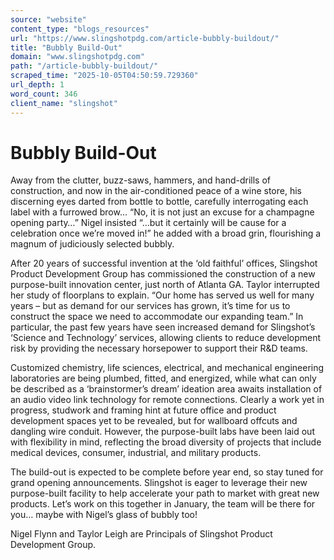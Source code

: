 ```yaml
---
source: "website"
content_type: "blogs_resources"
url: "https://www.slingshotpdg.com/article-bubbly-buildout/"
title: "Bubbly Build-Out"
domain: "www.slingshotpdg.com"
path: "/article-bubbly-buildout/"
scraped_time: "2025-10-05T04:50:59.729360"
url_depth: 1
word_count: 346
client_name: "slingshot"
---
```


# Bubbly Build-Out

Away from the clutter, buzz-saws, hammers, and hand-drills of construction, and now in the air-conditioned peace of a wine store, his discerning eyes darted from bottle to bottle, carefully interrogating each label with a furrowed brow… “No, it is not just an excuse for a champagne opening party…” Nigel insisted “…but it certainly will be cause for a celebration once we’re moved in!” he added with a broad grin, flourishing a magnum of judiciously selected bubbly.

After 20 years of successful invention at the ‘old faithful’ offices, Slingshot Product Development Group has commissioned the construction of a new purpose-built innovation center, just north of Atlanta GA. Taylor interrupted her study of floorplans to explain. “Our home has served us well for many years – but as demand for our services has grown, it’s time for us to construct the space we need to accommodate our expanding team.” In particular, the past few years have seen increased demand for Slingshot’s ‘Science and Technology’ services, allowing clients to reduce development risk by providing the necessary horsepower to support their R&D teams.

Customized chemistry, life sciences, electrical, and mechanical engineering laboratories are being plumbed, fitted, and energized, while what can only be described as a ‘brainstormer’s dream’ ideation area awaits installation of an audio video link technology for remote connections. Clearly a work yet in progress, studwork and framing hint at future office and product development spaces yet to be revealed, but for wallboard offcuts and dangling wire conduit. However, the purpose-built labs have been laid out with flexibility in mind, reflecting the broad diversity of projects that include medical devices, consumer, industrial, and military products.

The build-out is expected to be complete before year end, so stay tuned for grand opening announcements. Slingshot is eager to leverage their new purpose-built facility to help accelerate your path to market with great new products. Let’s work on this together in January, the team will be there for you… maybe with Nigel’s glass of bubbly too!

Nigel Flynn and Taylor Leigh are Principals of Slingshot Product Development Group.